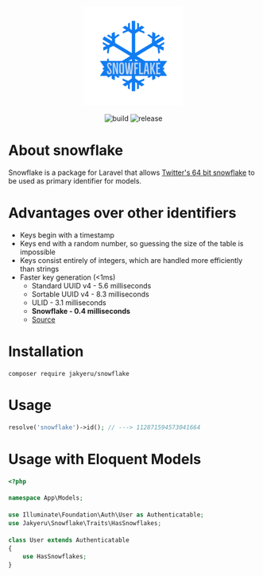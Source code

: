 <p align="center">
    <a href="https://github.com/JakyeRU/snowflake" target="_blank">
        <img src="https://raw.githubusercontent.com/JakyeRU/snowflake/main/.github/logo/Snowflake-logos_transparent.png" height=200>
    </a>
</p>

<p align="center">
    <img src="https://img.shields.io/github/workflow/status/JakyeRU/snowflake/Run%20tests?style=for-the-badge" alt="build">
    <img src="https://img.shields.io/github/v/release/JakyeRU/snowflake?color=blue&style=for-the-badge" alt="release">
</p>

# About snowflake
Snowflake is a package for Laravel that allows <a href="https://en.wikipedia.org/wiki/Snowflake_ID" target="_blank">Twitter's 64 bit snowflake</a> to be used as primary identifier for models.

# Advantages over other identifiers
* Keys begin with a timestamp
* Keys end with a random number, so guessing the size of the table is impossible
* Keys consist entirely of integers, which are handled more efficiently than strings
* Faster key generation (<1ms)
  * Standard UUID v4 - 5.6 milliseconds
  *  Sortable UUID v4 - 8.3 milliseconds
  *  ULID             - 3.1 milliseconds
  *  **Snowflake        - 0.4 milliseconds**
  * [Source](https://itnext.io/choosing-the-right-data-type-means-of-generating-unique-primary-keys-d7aac92968c6)

# Installation
```shell
composer require jakyeru/snowflake
```

# Usage 
```php
resolve('snowflake')->id(); // ---> 112871594573041664
```
# Usage with Eloquent Models
```php
<?php

namespace App\Models;

use Illuminate\Foundation\Auth\User as Authenticatable;
use Jakyeru\Snowflake\Traits\HasSnowflakes;

class User extends Authenticatable
{
    use HasSnowflakes;
}
```